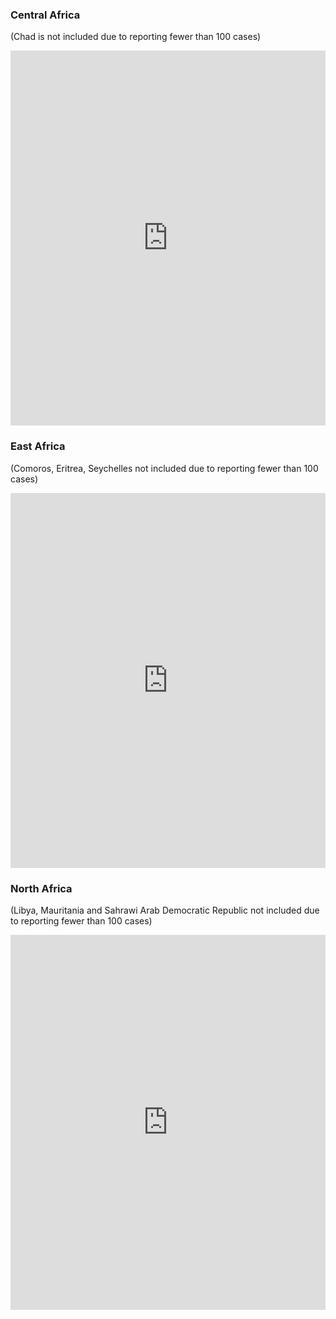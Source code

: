 
### Central Africa 

(Chad is not included due to reporting fewer than 100 cases)

<iframe src="https://ourworldindata.org/grapher/covid-confirmed-cases-since-100th-case?country=CMR+CAF+TCD+COG+COD+GNQ+GAB+STP" style="width: 100%; height: 600px; border: 0px none;"></iframe>

### East Africa

(Comoros, Eritrea, Seychelles not included due to reporting fewer than 100 cases)

<iframe src="https://ourworldindata.org/grapher/covid-confirmed-cases-since-100th-case?zoomToSelection=true&country=DJI+ETH+KEN+MDG+MUS+RWA+SOM+SSD+SDN+TZA+UGA" style="width: 100%; height: 600px; border: 0px none;"></iframe>


### North Africa

(Libya, Mauritania and Sahrawi Arab Democratic Republic not included due to reporting fewer than 100 cases)

<iframe src="https://ourworldindata.org/grapher/covid-confirmed-cases-since-100th-case?zoomToSelection=true&country=DZA+EGY+MAR+TUN" style="width: 100%; height: 600px; border: 0px none;"></iframe>
